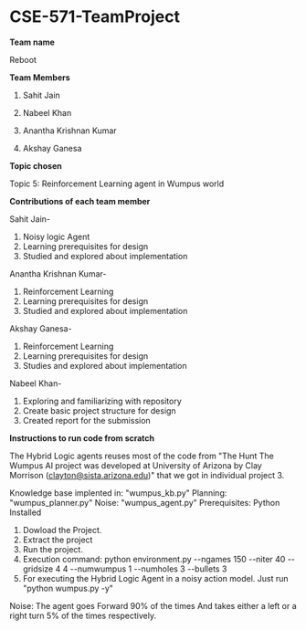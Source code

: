 # CSE-571-TeamProject

**Team name**

Reboot

**Team Members**

  1. Sahit Jain

  2. Nabeel Khan

  3. Anantha Krishnan Kumar

  4. Akshay Ganesa

**Topic chosen**

Topic 5: Reinforcement Learning agent in Wumpus world

**Contributions of each team member**

Sahit Jain-
1.	Noisy logic Agent
2.	Learning prerequisites for design
3.	Studied and explored about implementation

Anantha Krishnan Kumar- 
1.	Reinforcement Learning
2.	Learning prerequisites for design
3.	Studied and explored about implementation

Akshay Ganesa- 
1.	Reinforcement Learning
2.	Learning prerequisites for design
3.	Studies and explored about implementation

Nabeel Khan- 
1.	Exploring and familiarizing with repository
2.	Create basic project structure for design
3.	Created report for the submission



**Instructions to run code from scratch**

The Hybrid Logic agents reuses most of the code from "The Hunt The Wumpus AI project was developed at University of Arizona by Clay Morrison (clayton@sista.arizona.edu)" that we got in individual project 3.


Knowledge base implented in: "wumpus_kb.py"
Planning: "wumpus_planner.py"
Noise: "wumpus_agent.py"
Prerequisites: 
Python Installed 

1. Dowload the Project.
2. Extract the project
3. Run the project.
4. Execution command: python environment.py --ngames 150 --niter 40 --gridsize 4 4 --numwumpus 1 --numholes 3 --bullets 3
5. For executing the Hybrid Logic Agent in a noisy action model. Just run "python wumpus.py -y"

Noise: The agent goes Forward 90% of the times And takes either a left or a right turn 5% of the times respectively.

